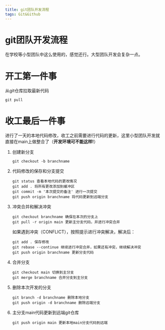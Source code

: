 ```yaml
---
title: git团队开发流程
tags: Git&Github
---
```


# git团队开发流程

在学校等小型团队中这么使用的，感觉还行。大型团队开发会复杂一点。

# 开工第一件事

从git仓库拉取最新代码

```shell
git pull
```

# 收工最后一件事

进行了一天的本地代码修改，收工之前需要进行代码的更新，这里小型团队开发就直接在main上做整合了（**开发环境可不能这样!**）

1. 创建新分支

   ```shell
   git checkout -b branchname
   ```

2. 代码修改的保存和分支提交

   ```shell
   git status 查看本地代码的更改情况
   git add . 将所有更改添加到缓冲区
   git commit -m '本次提交的备注' 进行一次提交
   git push origin branchname 将代码更新到远端分支
   ```

3. 冲突合并和解决冲突

   ```shell
   git checkout branchname 确保在本次的分支上
   git pull -r origin main 更新主分支代码，并进行冲突合并
   ```

   如果遇到冲突（CONFLICT），按照提示进行冲突解决，解决后：

   ```shell
   git add . 保存修改
   git rebase --continue 继续进行冲突合并，如果还有冲突，继续解决冲突
   git push origin branchname 更新分支代码
   ```

4. 合并分支

   ```shell
   git checkout main 切换到主分支
   git merge branchname 合并分支到主分支
   ```

5. 删除本次开发的分支

   ```shell
   git branch -d branchname 删除本地分支
   git push origin -d branchname 删除远端分支
   ```

6. 主分支main代码更新到远端git仓库

   ```shell
   git push origin main 更新本地main分支代码到远端
   ```

   